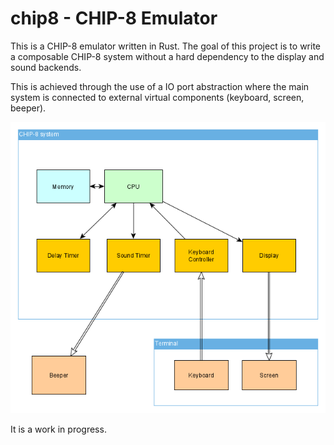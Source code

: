 # chip8 - CHIP-8 Emulator

This is a CHIP-8 emulator written in Rust.
The goal of this project is to write a composable CHIP-8 system without
a hard dependency to the display and sound backends.

This is achieved through the use of a IO port abstraction where the main
system is connected to external virtual components (keyboard, screen, beeper).

![Architecture Diagram](doc/architecture.png)

It is a work in progress.
